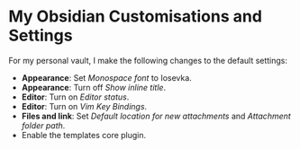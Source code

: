 <!---
# This file is distributed under the Creative Commons Attribution 4.0
# International License. To view a copy of this license, please visit
# <http://creativecommons.org/licenses/by/4.0/>.

collections:
  - 'notes'
  - 'obsidian'
git: '$Metadata$'
template: .templates/note.html.twig
--->

My Obsidian Customisations and Settings
=======================================

For my personal vault, I make the following changes to the default
settings:

- **Appearance**: Set *Monospace font* to Iosevka.
- **Appearance**: Turn off *Show inline title*.
- **Editor**: Turn on *Editor status*.
- **Editor**: Turn on *Vim Key Bindings*.
- **Files and link**: Set *Default location for new attachments* and
  *Attachment folder path*.
- Enable the templates core plugin.
